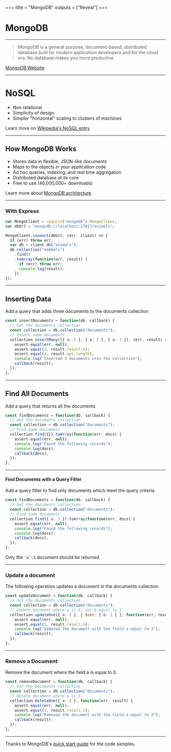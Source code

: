 +++
title = "MongoDB"
outputs = ["Reveal"]
+++

# MongoDB

---

> MongoDB is a general purpose, document-based, distributed database built for modern application developers and for the cloud era. No database makes you more productive.

[MongoDB Website](https://www.mongodb.com/)

---

# NoSQL

- Non relational
- Simplicity of design
- Simpler "horizontal" scaling to clusters of machines

Learn more on [Wikipedia's NoSQL entry](https://en.wikipedia.org/wiki/NoSQL)

---

## How MongoDB Works

- Stores data in flexible, JSON-like documents
- Maps to the objects in your application code
- Ad hoc queries, indexing, and real time aggregation
- Distributed database at its core
- Free to use (40,000,000+ downloads)

Learn more about [MongoDB architecture](https://www.mongodb.com/mongodb-architecture)

---

### With Express

```js
var MongoClient = require("mongodb").MongoClient;
var dbUrl = "mongodb://localhost:27017/animals";

MongoClient.connect(dbUrl, (err, client) => {
  if (err) throw err;
  var db = client.db("animals");
  db.collection("mammals")
    .find()
    .toArray(function(err, result) {
      if (err) throw err;
      console.log(result);
    });
});
```

---

## Inserting Data

Add a query that adds three documents to the documents collection

```js
const insertDocuments = function(db, callback) {
  // Get the documents collection
  const collection = db.collection("documents");
  // Insert some documents
  collection.insertMany([{ a: 1 }, { a: 2 }, { a: 3 }], (err, result) => {
    assert.equal(err, null);
    assert.equal(3, result.result.n);
    assert.equal(3, result.ops.length);
    console.log("Inserted 3 documents into the collection");
    callback(result);
  });
};
```

---

## Find All Documents

Add a query that returns all the documents

```js
const findDocuments = function(db, callback) {
  // Get the documents collection
  const collection = db.collection("documents");
  // Find some documents
  collection.find({}).toArray(function(err, docs) {
    assert.equal(err, null);
    console.log("Found the following records");
    console.log(docs);
    callback(docs);
  });
};
```

---

#### Find Documents with a Query Filter

Add a query filter to find only documents which meet the query criteria

```js
const findDocuments = function(db, callback) {
  // Get the documents collection
  const collection = db.collection("documents");
  // Find some documents
  collection.find({ a: 3 }).toArray(function(err, docs) {
    assert.equal(err, null);
    console.log("Found the following records");
    console.log(docs);
    callback(docs);
  });
};
```

Only the `'a':3` document should be returned.

---

### Update a document

The following operation updates a document in the documents collection

```js
const updateDocument = function(db, callback) {
  // Get the documents collection
  const collection = db.collection("documents");
  // Update document where a is 2, set b equal to 1
  collection.updateOne({ a: 2 }, { $set: { b: 1 } }, function(err, result) {
    assert.equal(err, null);
    assert.equal(1, result.result.n);
    console.log("Updated the document with the field a equal to 2");
    callback(result);
  });
};
```

---

### Remove a Document

Remove the document where the field a is equal to 3.

```js
const removeDocument = function(db, callback) {
  // Get the documents collection
  const collection = db.collection("documents");
  // Delete document where a is 3
  collection.deleteOne({ a: 3 }, function(err, result) {
    assert.equal(err, null);
    assert.equal(1, result.result.n);
    console.log("Removed the document with the field a equal to 3");
    callback(result);
  });
};
```

---

Thanks to MongoDB's [quick start guide](https://mongodb.github.io/node-mongodb-native/3.1/quick-start/quick-start/) for the code samples.
